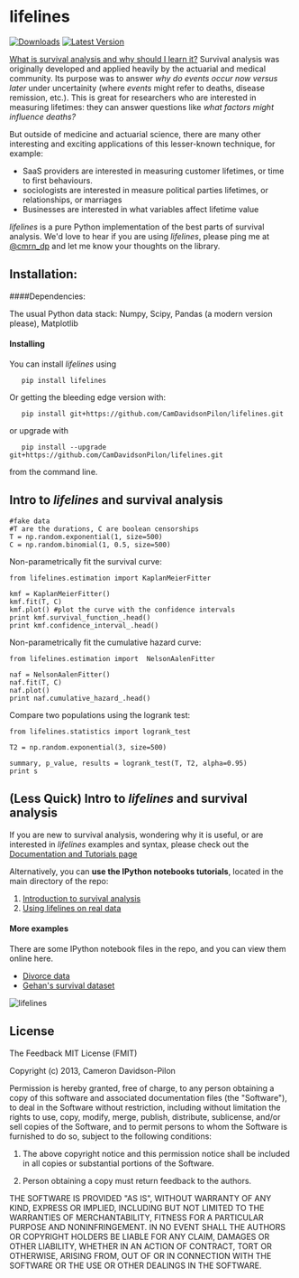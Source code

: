lifelines
=======

[![Downloads](https://pypip.in/d/lifelines/badge.png)](https://pypi.python.org/pypi/lifelines/)
[![Latest Version](https://pypip.in/v/lifelines/badge.png)](https://pypi.python.org/pypi/lifelines/)

 
[What is survival analysis and why should I learn it?](http://lifelines.readthedocs.org/en/latest/Survival%20Analysis%20intro.html)
 Survival analysis was originally developed and applied heavily by the actuarial and medical community. Its purpose was to answer *why do events occur now versus later* under uncertainity (where *events* might refer to deaths, disease remission, etc.). This is great for researchers who are interested in measuring lifetimes: they can answer questions like *what factors might influence deaths?*

But outside of medicine and actuarial science, there are many other interesting and exciting applications of this 
lesser-known technique, for example:
- SaaS providers are interested in measuring customer lifetimes, or time to first behaviours.
- sociologists are interested in measure political parties lifetimes, or relationships, or marriages
- Businesses are interested in what variables affect lifetime value

*lifelines* is a pure Python implementation of the best parts of survival analysis. We'd love to hear if you are using *lifelines*, please ping me at [@cmrn_dp](https://twitter.com/Cmrn_DP) and let me know your 
thoughts on the library. 

## Installation:


####Dependencies:

The usual Python data stack: Numpy, Scipy, Pandas (a modern version please), Matplotlib

#### Installing

You can install *lifelines* using 
      
       pip install lifelines

Or getting the bleeding edge version with:

       pip install git+https://github.com/CamDavidsonPilon/lifelines.git

or upgrade with 

       pip install --upgrade git+https://github.com/CamDavidsonPilon/lifelines.git


from the command line. 


## Intro to *lifelines* and survival analysis

    #fake data
    #T are the durations, C are boolean censorships
    T = np.random.exponential(1, size=500)
    C = np.random.binomial(1, 0.5, size=500)

Non-parametrically fit the survival curve:

    from lifelines.estimation import KaplanMeierFitter

    kmf = KaplanMeierFitter()
    kmf.fit(T, C) 
    kmf.plot() #plot the curve with the confidence intervals
    print kmf.survival_function_.head()
    print kmf.confidence_interval_.head()

Non-parametrically fit the cumulative hazard curve:

    from lifelines.estimation import  NelsonAalenFitter

    naf = NelsonAalenFitter()
    naf.fit(T, C) 
    naf.plot()
    print naf.cumulative_hazard_.head()

Compare two populations using the logrank test:

    from lifelines.statistics import logrank_test

    T2 = np.random.exponential(3, size=500)

    summary, p_value, results = logrank_test(T, T2, alpha=0.95)
    print s

## (Less Quick) Intro to *lifelines* and survival analysis

If you are new to survival analysis, wondering why it is useful, or are interested in *lifelines* examples and syntax,
please check out the [Documentation and Tutorials page](http://lifelines.readthedocs.org/en/latest/index.html)

Alternatively, you can **use the IPython notebooks tutorials**, located in the main directory of the repo:

1. [Introduction to survival analysis](http://nbviewer.ipython.org/github/CamDavidsonPilon/lifelines/blob/master/Survival%20Analysis%20intro.ipynb)
2. [Using lifelines on real data](http://nbviewer.ipython.org/github/CamDavidsonPilon/lifelines/blob/master/Intro%20to%20lifelines.ipynb) 


#### More examples

There are some IPython notebook files in the repo, and you can view them online here.

- [Divorce data](http://nbviewer.ipython.org/urls/raw.github.com/CamDavidsonPilon/lifelines/master/datasets/Divorces%2520Rates.ipynb)
- [Gehan's survival dataset](http://nbviewer.ipython.org/urls/raw.github.com/CamDavidsonPilon/lifelines/master/datasets/The%2520Gehan%2520Survival%2520Data.ipynb)


![lifelines](http://i.imgur.com/QXW71zA.png)


## License

The Feedback MIT License (FMIT) 

Copyright (c) 2013, Cameron Davidson-Pilon

Permission is hereby granted, free of charge, to any person obtaining a copy of
this software and associated documentation files (the "Software"), to deal in
the Software without restriction, including without limitation the rights to
use, copy, modify, merge, publish, distribute, sublicense, and/or sell copies of
the Software, and to permit persons to whom the Software is furnished to do so,
subject to the following conditions:

1. The above copyright notice and this permission notice shall be included in all
copies or substantial portions of the Software.

2. Person obtaining a copy must return feedback to the authors.

THE SOFTWARE IS PROVIDED "AS IS", WITHOUT WARRANTY OF ANY KIND, EXPRESS OR
IMPLIED, INCLUDING BUT NOT LIMITED TO THE WARRANTIES OF MERCHANTABILITY, FITNESS
FOR A PARTICULAR PURPOSE AND NONINFRINGEMENT. IN NO EVENT SHALL THE AUTHORS OR
COPYRIGHT HOLDERS BE LIABLE FOR ANY CLAIM, DAMAGES OR OTHER LIABILITY, WHETHER
IN AN ACTION OF CONTRACT, TORT OR OTHERWISE, ARISING FROM, OUT OF OR IN
CONNECTION WITH THE SOFTWARE OR THE USE OR OTHER DEALINGS IN THE SOFTWARE.

